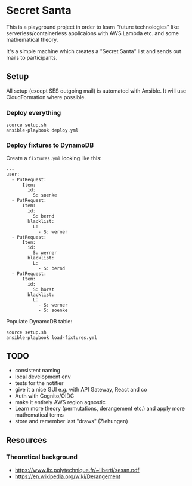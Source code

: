 # Secret Santa

This is a playground project in order to learn "future technologies" like
serverless/containerless applicaions with AWS Lambda etc. and some mathematical
theory.

It's a simple machine which creates a "Secret Santa" list and sends out mails to
participants.

## Setup

All setup (except SES outgoing mail) is automated with Ansible. It will use CloudFormation where possible.

### Deploy everything

```
source setup.sh
ansible-playbook deploy.yml
```

### Deploy fixtures to DynamoDB

Create a `fixtures.yml` looking like this:

```
---
user:
  - PutRequest:
      Item:
        id:
          S: soenke
  - PutRequest:
      Item:
        id:
          S: bernd
        blacklist:
          L:
            - S: werner
  - PutRequest:
      Item:
        id:
          S: werner
        blacklist:
          L:
            - S: bernd
  - PutRequest:
      Item:
        id:
          S: horst
        blacklist:
          L:
            - S: werner
            - S: soenke
```

Populate DynamoDB table:

```
source setup.sh
ansible-playbook load-fixtures.yml
```

## TODO

 - consistent naming
 - local development env
 - tests for the notifier
 - give it a nice GUI e.g. with API Gateway, React and co
 - Auth with Cognito/OIDC
 - make it entirely AWS region agnostic
 - Learn more theory (permutations, derangement etc.) and apply more mathematical terms
 - store and remember last "draws" (Ziehungen)

## Resources

### Theoretical background

 - https://www.lix.polytechnique.fr/~liberti/sesan.pdf
 - https://en.wikipedia.org/wiki/Derangement
